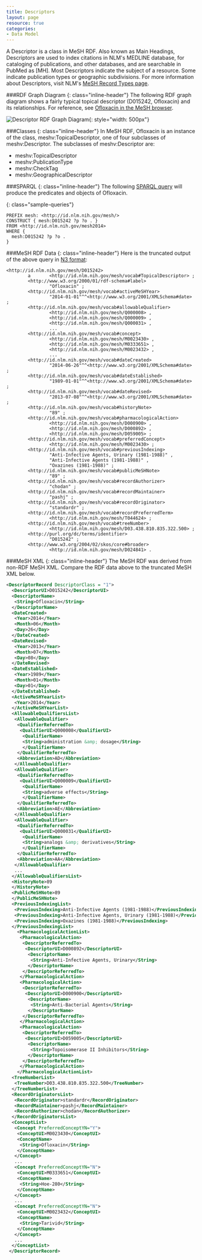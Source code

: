 ```yaml
---
title: Descriptors
layout: page
resource: true
categories:
- Data Model
---
```


A Descriptor is a class in MeSH RDF. Also known as Main Headings, Descriptors are used to index citations in NLM's MEDLINE database, for cataloging of publications, and other databases, and are searchable in PubMed as [MH]. Most Descriptors indicate the subject of a resource. Some indicate publication types or geographic subdivisions. For more information about Descriptors, visit NLM's [MeSH Record Types page](http://www.nlm.nih.gov/mesh/intro_record_types.html). 
  
###RDF Graph Diagram
{: class="inline-header"}
The following RDF graph diagram shows a fairly typical topical descriptor (D015242, Ofloxacin) and its relationships. For reference, see [Ofloxacin in the MeSH browser](https://www.nlm.nih.gov/cgi/mesh/2014/MB_cgi?term=ofloxacin). 

![Descriptor RDF Graph Diagram](images/BasicConversionLiterals.png){: style="width: 500px"}
  
###Classes
{: class="inline-header"}
In MeSH RDF, Ofloxacin is an instance of the class, meshv:TopicalDescriptor, one of four subclasses of meshv:Descriptor. The subclasses of meshv:Descriptor are:

*  meshv:TopicalDescriptor
*  meshv:PublicationType
*  meshv:CheckTag
*  meshv:GeographicalDescriptor

###SPARQL
{: class="inline-header"}
The following [SPARQL query](http://iddev.nlm.nih.gov/mesh/sparql?query=PREFIX+mesh%3A+%3Chttp%3A%2F%2Fid.nlm.nih.gov%2Fmesh%2F%3E%0D%0A%0D%0ASELECT+distinct+%3Fp+%3Fo%0D%0AFROM+%3Chttp%3A%2F%2Fid.nlm.nih.gov%2Fmesh2014%3E%0D%0AWHERE+%7B%0D%0A++mesh%3AD015242+%3Fp+%3Fo%0D%0A%7D&render=HTML&inference=true&limit=50&offset=0#lodestart-sparql-results) will produce the predicates and objects of Ofloxacin. 

{: class="sample-queries"}
```sparql
PREFIX mesh: <http://id.nlm.nih.gov/mesh/>
CONSTRUCT { mesh:D015242 ?p ?o . }
FROM <http://id.nlm.nih.gov/mesh2014>
WHERE {
  mesh:D015242 ?p ?o .
}
```

###MeSH RDF Data
{: class="inline-header"}
Here is the truncated output of the above query in [N3 format](http://iddev.nlm.nih.gov/mesh/servlet/query?query=PREFIX%20rdf%3A%20%3Chttp%3A%2F%2Fwww.w3.org%2F1999%2F02%2F22-rdf-syntax-ns%23%3E%0D%0APREFIX%20rdfs%3A%20%3Chttp%3A%2F%2Fwww.w3.org%2F2000%2F01%2Frdf-schema%23%3E%0D%0APREFIX%20owl%3A%20%3Chttp%3A%2F%2Fwww.w3.org%2F2002%2F07%2Fowl%23%3E%0D%0APREFIX%20xsd%3A%20%3Chttp%3A%2F%2Fwww.w3.org%2F2001%2FXMLSchema%23%3E%0D%0APREFIX%20dc%3A%20%3Chttp%3A%2F%2Fpurl.org%2Fdc%2Felements%2F1.1%2F%3E%0D%0APREFIX%20dcterms%3A%20%3Chttp%3A%2F%2Fpurl.org%2Fdc%2Fterms%2F%3E%0D%0APREFIX%20dbpedia2%3A%20%3Chttp%3A%2F%2Fdbpedia.org%2Fproperty%2F%3E%0D%0APREFIX%20dbpedia%3A%20%3Chttp%3A%2F%2Fdbpedia.org%2F%3E%0D%0APREFIX%20foaf%3A%20%3Chttp%3A%2F%2Fxmlns.com%2Ffoaf%2F0.1%2F%3E%0D%0APREFIX%20skos%3A%20%3Chttp%3A%2F%2Fwww.w3.org%2F2004%2F02%2Fskos%2Fcore%23%3E%0D%0APREFIX%20meshv%3A%20%3Chttp%3A%2F%2Fid.nlm.nih.gov%2Fmesh%2Fvocab%23%3E%0D%0APREFIX%20mesh%3A%20%3Chttp%3A%2F%2Fid.nlm.nih.gov%2Fmesh%2F%3E%0D%0A%0D%0ACONSTRUCT%20%7B%20mesh%3AD015242%20%3Fp%20%3Fo%20.%20%7D%0D%0AFROM%20%3Chttp%3A%2F%2Fid.nlm.nih.gov%2Fmesh2014%3E%0D%0AWHERE%20%7B%0D%0A%20%20mesh%3AD015242%20%3Fp%20%3Fo%20.%0D%0A%7D&format=N3):

```
<http://id.nlm.nih.gov/mesh/D015242>
        a       <http://id.nlm.nih.gov/mesh/vocab#TopicalDescriptor> ;
        <http://www.w3.org/2000/01/rdf-schema#label>
                "Ofloxacin" ;
        <http://id.nlm.nih.gov/mesh/vocab#activeMeSHYear>
                "2014-01-01"^^<http://www.w3.org/2001/XMLSchema#date> ;
        <http://id.nlm.nih.gov/mesh/vocab#allowableQualifier>
                <http://id.nlm.nih.gov/mesh/Q000008> , 
                <http://id.nlm.nih.gov/mesh/Q000009> , 
                <http://id.nlm.nih.gov/mesh/Q000031> , 
                ...
        <http://id.nlm.nih.gov/mesh/vocab#concept>
                <http://id.nlm.nih.gov/mesh/M0023430> , 
                <http://id.nlm.nih.gov/mesh/M0333651> , 
                <http://id.nlm.nih.gov/mesh/M0023432> ,
                ...
        <http://id.nlm.nih.gov/mesh/vocab#dateCreated>
                "2014-06-26"^^<http://www.w3.org/2001/XMLSchema#date> ;
        <http://id.nlm.nih.gov/mesh/vocab#dateEstablished>
                "1989-01-01"^^<http://www.w3.org/2001/XMLSchema#date> ;
        <http://id.nlm.nih.gov/mesh/vocab#dateRevised>
                "2013-07-08"^^<http://www.w3.org/2001/XMLSchema#date> ;
        <http://id.nlm.nih.gov/mesh/vocab#historyNote>
                "89" ;
        <http://id.nlm.nih.gov/mesh/vocab#pharmacologicalAction>
                <http://id.nlm.nih.gov/mesh/D000900> , 
                <http://id.nlm.nih.gov/mesh/D000892> , 
                <http://id.nlm.nih.gov/mesh/D059005> ;
        <http://id.nlm.nih.gov/mesh/vocab#preferredConcept>
                <http://id.nlm.nih.gov/mesh/M0023430> ;
        <http://id.nlm.nih.gov/mesh/vocab#previousIndexing>
                "Anti-Infective Agents, Urinary (1981-1988)" , 
                "Anti-Infective Agents (1981-1988)" , 
                "Oxazines (1981-1988)" ;
        <http://id.nlm.nih.gov/mesh/vocab#publicMeSHNote>
                "89" ;
        <http://id.nlm.nih.gov/mesh/vocab#recordAuthorizer>
                "chodan" ;
        <http://id.nlm.nih.gov/mesh/vocab#recordMaintainer>
                "pashj" ;
        <http://id.nlm.nih.gov/mesh/vocab#recordOriginator>
                "standardr" ;
        <http://id.nlm.nih.gov/mesh/vocab#recordPreferredTerm>
                <http://id.nlm.nih.gov/mesh/T044624> ;
        <http://id.nlm.nih.gov/mesh/vocab#treeNumber>
                <http://id.nlm.nih.gov/mesh/D03.438.810.835.322.500> ;
        <http://purl.org/dc/terms/identifier>
                "D015242" ;
        <http://www.w3.org/2004/02/skos/core#broader>
                <http://id.nlm.nih.gov/mesh/D024841> .
```

###MeSH XML
{: class="inline-header"}
The MeSH RDF was derived from non-RDF MeSH XML. Compare the RDF data above to the truncated MeSH XML below. 

```xml
<DescriptorRecord DescriptorClass = "1">
  <DescriptorUI>D015242</DescriptorUI>
  <DescriptorName>
   <String>Ofloxacin</String>
  </DescriptorName>
  <DateCreated>
   <Year>2014</Year>
   <Month>06</Month>
   <Day>26</Day>
  </DateCreated>
  <DateRevised>
   <Year>2013</Year>
   <Month>07</Month>
   <Day>08</Day>
  </DateRevised>
  <DateEstablished>
   <Year>1989</Year>
   <Month>01</Month>
   <Day>01</Day>
  </DateEstablished>
  <ActiveMeSHYearList>
   <Year>2014</Year>
  </ActiveMeSHYearList>
  <AllowableQualifiersList>
   <AllowableQualifier>
    <QualifierReferredTo>
     <QualifierUI>Q000008</QualifierUI>
      <QualifierName>
      <String>administration &amp; dosage</String>
      </QualifierName>
    </QualifierReferredTo>
    <Abbreviation>AD</Abbreviation>
   </AllowableQualifier>
   <AllowableQualifier>
    <QualifierReferredTo>
     <QualifierUI>Q000009</QualifierUI>
      <QualifierName>
      <String>adverse effects</String>
      </QualifierName>
    </QualifierReferredTo>
    <Abbreviation>AE</Abbreviation>
   </AllowableQualifier>
   <AllowableQualifier>
    <QualifierReferredTo>
     <QualifierUI>Q000031</QualifierUI>
      <QualifierName>
      <String>analogs &amp; derivatives</String>
      </QualifierName>
    </QualifierReferredTo>
    <Abbreviation>AA</Abbreviation>
   </AllowableQualifier>
   ...
  </AllowableQualifiersList>
  <HistoryNote>89
  </HistoryNote>
  <PublicMeSHNote>89
  </PublicMeSHNote>
  <PreviousIndexingList>
   <PreviousIndexing>Anti-Infective Agents (1981-1988)</PreviousIndexing>
   <PreviousIndexing>Anti-Infective Agents, Urinary (1981-1988)</PreviousIndexing>
   <PreviousIndexing>Oxazines (1981-1988)</PreviousIndexing>
  </PreviousIndexingList>
    <PharmacologicalActionList>
     <PharmacologicalAction>
      <DescriptorReferredTo>
       <DescriptorUI>D000892</DescriptorUI>
        <DescriptorName>
         <String>Anti-Infective Agents, Urinary</String>
        </DescriptorName>
      </DescriptorReferredTo>
     </PharmacologicalAction>
     <PharmacologicalAction>
      <DescriptorReferredTo>
       <DescriptorUI>D000900</DescriptorUI>
        <DescriptorName>
         <String>Anti-Bacterial Agents</String>
        </DescriptorName>
      </DescriptorReferredTo>
     </PharmacologicalAction>
     <PharmacologicalAction>
      <DescriptorReferredTo>
       <DescriptorUI>D059005</DescriptorUI>
        <DescriptorName>
         <String>Topoisomerase II Inhibitors</String>
        </DescriptorName>
      </DescriptorReferredTo>
     </PharmacologicalAction>
    </PharmacologicalActionList>
  <TreeNumberList>
   <TreeNumber>D03.438.810.835.322.500</TreeNumber>
  </TreeNumberList>
  <RecordOriginatorsList>
   <RecordOriginator>standardr</RecordOriginator>
   <RecordMaintainer>pashj</RecordMaintainer>
   <RecordAuthorizer>chodan</RecordAuthorizer>
  </RecordOriginatorsList>
  <ConceptList>
   <Concept PreferredConceptYN="Y">
    <ConceptUI>M0023430</ConceptUI>
    <ConceptName>
     <String>Ofloxacin</String>
    </ConceptName>
   </Concept>
   ...
   <Concept PreferredConceptYN="N">
    <ConceptUI>M0333651</ConceptUI>
    <ConceptName>
     <String>Hoe-280</String>
    </ConceptName>
   </Concept>
   ...
   <Concept PreferredConceptYN="N">
    <ConceptUI>M0023432</ConceptUI>
    <ConceptName>
     <String>Tarivid</String>
    </ConceptName>
   </Concept>
   ...
  </ConceptList>
 </DescriptorRecord>

```
